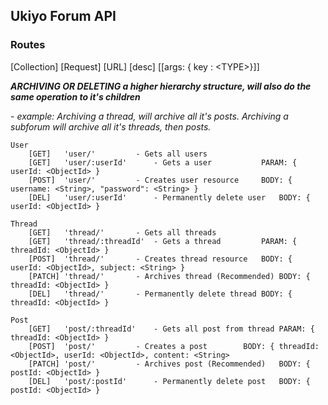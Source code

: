 ## Ukiyo Forum API

### Routes

[Collection]
[Request] [URL] [desc] [[args: { key : \<TYPE\>}]]

**_ARCHIVING OR DELETING a higher hierarchy structure, will also do the same operation to it's children_**

\- *example: Archiving a thread, will archive all it's posts. Archiving a subforum will archive all it's threads, then posts.*


```
User
	[GET]	'user/' 		- Gets all users	
	[GET]	'user/:userId' 		- Gets a user			PARAM: { userId: <ObjectId> }
	[POST]	'user/'			- Creates user resource		BODY: { username: <String>, "password": <String> }
	[DEL]	'user/:userId'		- Permanently delete user	BODY: { userId: <ObjectId> }
	
Thread
	[GET]	'thread/' 		- Gets all threads
	[GET]	'thread/:threadId' 	- Gets a thread			PARAM: { threadId: <ObjectId> }
	[POST]	'thread/'		- Creates thread resource	BODY: { userId: <ObjectId>, subject: <String> }
	[PATCH]	'thread/'		- Archives thread (Recommended)	BODY: { threadId: <ObjectId> }
	[DEL]	'thread/'		- Permanently delete thread	BODY: { threadId: <ObjectId> }
	
Post		
	[GET]	'post/:threadId' 	- Gets all post from thread	PARAM: { threadId: <ObjectId> }			
	[POST]	'post/'			- Creates a post		BODY: { threadId: <ObjectId>, userId: <ObjectId>, content: <String> 
	[PATCH]	'post/'			- Archives post (Recommended)	BODY: { postId: <ObjectId> }
	[DEL]	'post/:postId'		- Permanently delete post	BODY: { postId: <ObjectId> }
```

